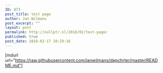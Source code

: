 ```yaml
---
ID: 873
post_title: test page
author: Jan Wilmans
post_excerpt: ""
layout: post
permalink: http://nullptr.nl/2018/02/test-page/
published: true
post_date: 2018-02-17 10:29:16
---
```

[mdurl url="https://raw.githubusercontent.com/janwilmans/depchrter/master/README.md"]